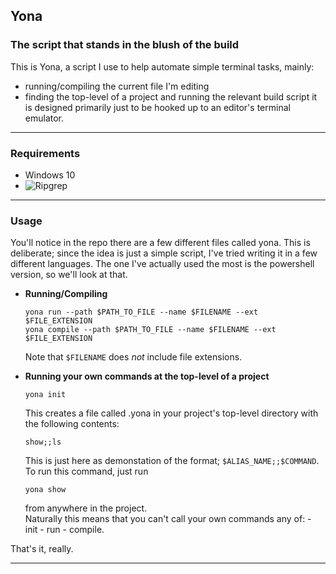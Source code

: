 ## Yona
### The script that stands in the blush of the build

This is Yona, a script I use to help automate simple terminal tasks, mainly:
- running/compiling the current file I'm editing
- finding the top-level of a project and running the relevant build script
it is designed primarily just to be hooked up to an editor's terminal emulator.

---

### Requirements

- Windows 10
- ![Ripgrep](https://github.com/BurntSushi/ripgrep)

---

### Usage

You'll notice in the repo there are a few different files called yona. This is
deliberate; since the idea is just a simple script, I've tried writing it in a
few different languages. The one I've actually used the most is the powershell
version, so we'll look at that.

- **Running/Compiling**
	```
	yona run --path $PATH_TO_FILE --name $FILENAME --ext $FILE_EXTENSION
	yona compile --path $PATH_TO_FILE --name $FILENAME --ext $FILE_EXTENSION
	```
	Note that `$FILENAME` does *not* include file extensions.

- **Running your own commands at the top-level of a project**
	```
	yona init
	```
	This creates a file called .yona in your project's top-level directory 
	with the following contents:
	```
	show;;ls
	```
	This is just here as demonstation of the format; `$ALIAS_NAME;;$COMMAND`.
	To run this command, just run
	```
	yona show
	```
	from anywhere in the project.<br/>
	Naturally this means that you can't call your own commands any of:
		- init
		- run
		- compile.

That's it, really.

---
